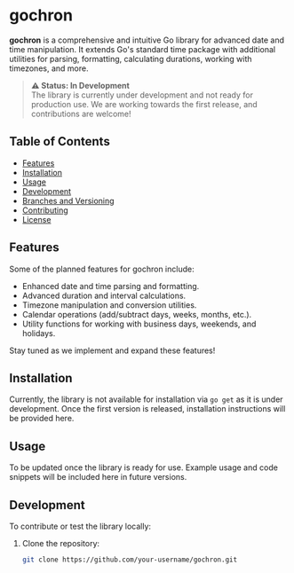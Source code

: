 # gochron

**gochron** is a comprehensive and intuitive Go library for advanced date and time manipulation. It extends Go's standard time package with additional utilities for parsing, formatting, calculating durations, working with timezones, and more.

> **⚠️ Status: In Development**  
> The library is currently under development and not ready for production use. We are working towards the first release, and contributions are welcome!

## Table of Contents

- [Features](#features)
- [Installation](#installation)
- [Usage](#usage)
- [Development](#development)
- [Branches and Versioning](#branches-and-versioning)
- [Contributing](#contributing)
- [License](#license)

## Features

Some of the planned features for gochron include:

- Enhanced date and time parsing and formatting.
- Advanced duration and interval calculations.
- Timezone manipulation and conversion utilities.
- Calendar operations (add/subtract days, weeks, months, etc.).
- Utility functions for working with business days, weekends, and holidays.

Stay tuned as we implement and expand these features!

## Installation

Currently, the library is not available for installation via `go get` as it is under development. Once the first version is released, installation instructions will be provided here.

## Usage

To be updated once the library is ready for use. Example usage and code snippets will be included here in future versions.

## Development

To contribute or test the library locally:

1. Clone the repository:
   ```bash
   git clone https://github.com/your-username/gochron.git
